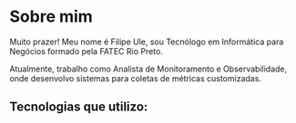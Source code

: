 # Sobre mim

Muito prazer! Meu nome é Filipe Ule, sou Tecnólogo em Informática para Negócios formado pela FATEC Rio Preto. 

Atualmente, trabalho como Analista de Monitoramento e Observabilidade, onde desenvolvo sistemas para coletas de métricas customizadas.

## Tecnologias que utilizo:
